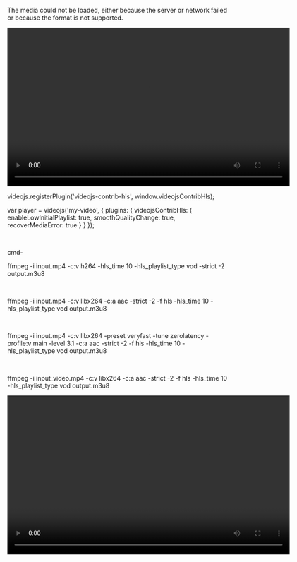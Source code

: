 <!DOCTYPE html>
<html lang="en">
<head>
    <meta charset="UTF-8">
    <meta name="viewport" content="width=device-width, initial-scale=1.0">
    <title>JW Player Example</title>
    <!-- Include JW Player library -->
    <script src="https://cdn.jwplayer.com/libraries/your-jwplayer-version/jwplayer.js"></script>
</head>
<body>

<!-- JW Player container -->
<div id="jwplayer"></div>

<script>
    // Initialize JW Player
    jwplayer("jwplayer").setup({
        file: "path/to/your-local-video.m3u8",
        width: "100%",
        aspectratio: "16:9", // Adjust this based on your video aspect ratio
        autostart: false, // Set to true if you want the video to start playing automatically
    });
</script>

</body>
</html>



The media could not be loaded, either because the server or network failed or because the format is not supported.



<!DOCTYPE html>
<html lang="en">
<head>
  <meta charset="UTF-8">
  <meta name="viewport" content="width=device-width, initial-scale=1.0">
  <link href="https://unpkg.com/video.js/dist/video-js.css" rel="stylesheet">
  <script src="https://unpkg.com/video.js/dist/video.js"></script>
  <script src="https://unpkg.com/videojs-contrib-hls/dist/videojs-contrib-hls.js"></script>
</head>
<body>




  <video id="my-video" class="video-js" controls preload="auto" width="640" height="360">
    <source src="your_playlist.m3u8" type="application/x-mpegURL">
  </video>

videojs.registerPlugin('videojs-contrib-hls', window.videojsContribHls);

var player = videojs('my-video', {
  plugins: {
    videojsContribHls: {
      enableLowInitialPlaylist: true,
      smoothQualityChange: true,
      recoverMediaError: true
    }
  }
});


</br>

cmd-

ffmpeg -i input.mp4 -c:v h264 -hls_time 10 -hls_playlist_type vod -strict -2 output.m3u8

</br>

ffmpeg -i input.mp4 -c:v libx264 -c:a aac -strict -2 -f hls -hls_time 10 -hls_playlist_type vod output.m3u8

</br>

ffmpeg -i input.mp4 -c:v libx264 -preset veryfast -tune zerolatency -profile:v main -level 3.1 -c:a aac -strict -2 -f hls -hls_time 10 -hls_playlist_type vod output.m3u8


</br>


ffmpeg -i input_video.mp4 -c:v libx264 -c:a aac -strict -2 -f hls -hls_time 10 -hls_playlist_type vod output.m3u8



<!DOCTYPE html>
<html lang="en">
<head>
  <meta charset="UTF-8">
  <meta name="viewport" content="width=device-width, initial-scale=1.0">
  <title>M3U8 Video Player</title>

  <!-- Include Hls.js for better compatibility with HLS -->
  <script src="https://cdn.jsdelivr.net/npm/hls.js@latest"></script>
</head>
<body>

<video id="videoPlayer" width="640" height="360" controls>
  <!-- Replace 'YOUR_M3U8_URL' with the actual URL of your .m3u8 file -->
  <source src="YOUR_M3U8_URL" type="application/vnd.apple.mpegurl">
  Your browser does not support the video tag.
</video>

<script>
</br></br>
  const video = document.getElementById('videoPlayer');

  if (Hls.isSupported()) {
    const hls = new Hls();
    hls.loadSource('test/test.m3u8');
    hls.attachMedia(video);
  } else if (video.canPlayType('application/vnd.apple.mpegurl')) {
    // Use the native HLS support if available
    video.src = 'YOUR_M3U8_URL';
  } else {
    console.error('HLS is not supported on this browser.');
  }
    </br></br>
</script>

</body>
</html>
